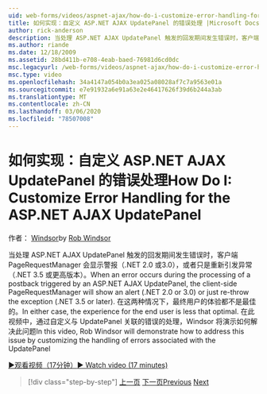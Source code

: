 ```yaml
---
uid: web-forms/videos/aspnet-ajax/how-do-i-customize-error-handling-for-the-aspnet-ajax-updatepanel
title: 如何实现：自定义 ASP.NET AJAX UpdatePanel 的错误处理 |Microsoft Docs
author: rick-anderson
description: 当处理 ASP.NET AJAX UpdatePanel 触发的回发期间发生错误时，客户端 PageRequestManager 将显示一个警报（。
ms.author: riande
ms.date: 12/18/2009
ms.assetid: 28bd411b-e708-4eab-baed-76981d6cd0dc
msc.legacyurl: /web-forms/videos/aspnet-ajax/how-do-i-customize-error-handling-for-the-aspnet-ajax-updatepanel
msc.type: video
ms.openlocfilehash: 34a4147a054b0a3ea025a08028af7c7a9563e01a
ms.sourcegitcommit: e7e91932a6e91a63e2e46417626f39d6b244a3ab
ms.translationtype: MT
ms.contentlocale: zh-CN
ms.lasthandoff: 03/06/2020
ms.locfileid: "78507008"
---
```

# <a name="how-do-i-customize-error-handling-for-the-aspnet-ajax-updatepanel"></a><span data-ttu-id="d2ab2-103">如何实现：自定义 ASP.NET AJAX UpdatePanel 的错误处理</span><span class="sxs-lookup"><span data-stu-id="d2ab2-103">How Do I: Customize Error Handling for the ASP.NET AJAX UpdatePanel</span></span>

<span data-ttu-id="d2ab2-104">作者： [Windsor](https://twitter.com/robwindsor)</span><span class="sxs-lookup"><span data-stu-id="d2ab2-104">by [Rob Windsor](https://twitter.com/robwindsor)</span></span>

<span data-ttu-id="d2ab2-105">当处理 ASP.NET AJAX UpdatePanel 触发的回发期间发生错误时，客户端 PageRequestManager 会显示警报（.NET 2.0 或3.0），或者只是重新引发异常（.NET 3.5 或更高版本）。</span><span class="sxs-lookup"><span data-stu-id="d2ab2-105">When an error occurs during the processing of a postback triggered by an ASP.NET AJAX UpdatePanel, the client-side PageRequestManager will show an alert (.NET 2.0 or 3.0) or just re-throw the exception (.NET 3.5 or later).</span></span> <span data-ttu-id="d2ab2-106">在这两种情况下，最终用户的体验都不是最佳的。</span><span class="sxs-lookup"><span data-stu-id="d2ab2-106">In either case, the experience for the end user is less that optimal.</span></span> <span data-ttu-id="d2ab2-107">在此视频中，通过自定义与 UpdatePanel 关联的错误的处理，Windsor 将演示如何解决此问题</span><span class="sxs-lookup"><span data-stu-id="d2ab2-107">In this video, Rob Windsor will demonstrate how to address this issue by customizing the handling of errors associated with the UpdatePanel</span></span>

[<span data-ttu-id="d2ab2-108">&#9654;观看视频（17分钟）</span><span class="sxs-lookup"><span data-stu-id="d2ab2-108">&#9654; Watch video (17 minutes)</span></span>](https://channel9.msdn.com/Blogs/ASP-NET-Site-Videos/how-do-i-customize-error-handling-for-the-aspnet-ajax-updatepanel)

> [!div class="step-by-step"]
> <span data-ttu-id="d2ab2-109">[上一页](set-up-your-development-environment-for-aspnet-20.md)
> [下一页](how-do-i-use-aspnet-ajax-client-templates.md)</span><span class="sxs-lookup"><span data-stu-id="d2ab2-109">[Previous](set-up-your-development-environment-for-aspnet-20.md)
[Next](how-do-i-use-aspnet-ajax-client-templates.md)</span></span>
